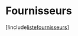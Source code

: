 # Fournisseurs

[!include[listefournisseurs](fournisseurs.listefournisseurs.autogen.md)]





























